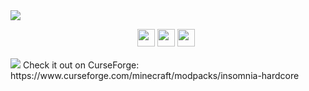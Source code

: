 <img src="https://i.imgur.com/ZutE9m4.png" />
<p style="text-align: center;"><a title="Join our discord!" href="https://discord.gg/Kss5gBgeDA"><img src="https://img.shields.io/discord/734879752866889788?color=F7F3F5&amp;labelColor=030B14&amp;style=for-the-badge&amp;logo=Discord&amp;label=Discord&amp;logoColor=fe0000" height="28" /></a>&nbsp;<a href="https://wiki.crismpack.net/modpacks/insomnia-hardcore"><img src="https://img.shields.io/badge/Wiki-CrismPack.net-F7F3F5?labelColor=030B14&amp;style=for-the-badge" height="28" /></a>&nbsp;<a href="https://www.curseforge.com/members/crismpack/projects"><img src="https://img.shields.io/badge/Our-Modpacks-F7F3F5?style=for-the-badge&amp;labelColor=030B14&amp;logo=curseforge&amp;logoColor=important" height="28" /></a><span style="font-size: 1.2rem;">&nbsp;</span></p>
<img src="https://i.imgur.com/zt8Kn0i.png" />
Check it out on CurseForge:
https://www.curseforge.com/minecraft/modpacks/insomnia-hardcore
